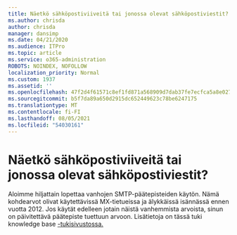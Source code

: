 ```yaml
---
title: Näetkö sähköpostiviiveitä tai jonossa olevat sähköpostiviestit?
ms.author: chrisda
author: chrisda
manager: dansimp
ms.date: 04/21/2020
ms.audience: ITPro
ms.topic: article
ms.service: o365-administration
ROBOTS: NOINDEX, NOFOLLOW
localization_priority: Normal
ms.custom: 1937
ms.assetid: ''
ms.openlocfilehash: 47f2d4f61571c8ef1fd871a568909d7dab37fe7ecfca5a8e02728e12b759ae40
ms.sourcegitcommit: b5f7da89a650d2915dc652449623c78be6247175
ms.translationtype: MT
ms.contentlocale: fi-FI
ms.lasthandoff: 08/05/2021
ms.locfileid: "54030161"
---
```

# <a name="are-you-seeing-email-delays-or-queued-mail"></a>Näetkö sähköpostiviiveitä tai jonossa olevat sähköpostiviestit?

Aloimme hiljattain lopettaa vanhojen SMTP-päätepisteiden käytön. Nämä kohdearvot olivat käytettävissä MX-tietueissa ja älykkäissä isännässä ennen vuotta 2012. Jos käytät edelleen jotain näistä vanhemmista arvoista, sinun on päivitettävä päätepiste tuettuun arvoon. Lisätietoja on tässä tuki knowledge base [-tukisivustossa.](https://support.microsoft.com/help/4057301/attr35-response-code-when-mail-is-sent-to-eop-exo)
